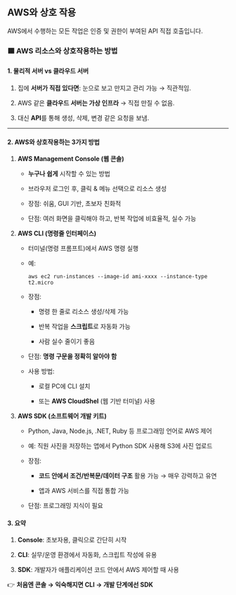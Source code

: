 ## AWS와 상호 작용

AWS에서 수행하는 모든 작업은 인증 및 권한이 부여된 API 직접 호출입니다.

### 🟦 AWS 리소스와 상호작용하는 방법

#### 1. 물리적 서버 vs 클라우드 서버

1. 집에 **서버가 직접 있다면**: 눈으로 보고 만지고 관리 가능 → 직관적임.

2. AWS 같은 **클라우드 서버는 가상 인프라** → 직접 만질 수 없음.

3. 대신 **API**를 통해 생성, 삭제, 변경 같은 요청을 보냄.

---

#### 2. AWS와 상호작용하는 3가지 방법
1. **AWS Management Console (웹 콘솔)**

    - **누구나 쉽게** 시작할 수 있는 방법

    - 브라우저 로그인 후, 클릭 & 메뉴 선택으로 리소스 생성

    - 장점: 쉬움, GUI 기반, 초보자 친화적

    - 단점: 여러 화면을 클릭해야 하고, 반복 작업에 비효율적, 실수 가능

2. **AWS CLI (명령줄 인터페이스)**

    - 터미널(명령 프롬프트)에서 AWS 명령 실행

    - 예:

        ```
        aws ec2 run-instances --image-id ami-xxxx --instance-type t2.micro
        ```

    - 장점:

        - 명령 한 줄로 리소스 생성/삭제 가능

        - 반복 작업을 **스크립트**로 자동화 가능

        - 사람 실수 줄이기 좋음

    - 단점: **명령 구문을 정확히 알아야 함**

    - 사용 방법:

        - 로컬 PC에 CLI 설치

        - 또는 **AWS CloudShel** (웹 기반 터미널) 사용

3. **AWS SDK (소프트웨어 개발 키트)**

    - Python, Java, Node.js, .NET, Ruby 등 프로그래밍 언어로 AWS 제어

    - 예: 직원 사진을 저장하는 앱에서 Python SDK 사용해 S3에 사진 업로드

    - 장점:

        - **코드 안에서 조건/반복문/데이터 구조** 활용 가능 → 매우 강력하고 유연

        - 앱과 AWS 서비스를 직접 통합 가능

    - 단점: 프로그래밍 지식이 필요

#### 3. 요약

1. **Console**: 초보자용, 클릭으로 간단히 시작

2. **CLI**: 실무/운영 환경에서 자동화, 스크립트 작성에 유용

3. **SDK**: 개발자가 애플리케이션 코드 안에서 AWS 제어할 때 사용

👉 **처음엔 콘솔 → 익숙해지면 CLI → 개발 단계에선 SDK**

